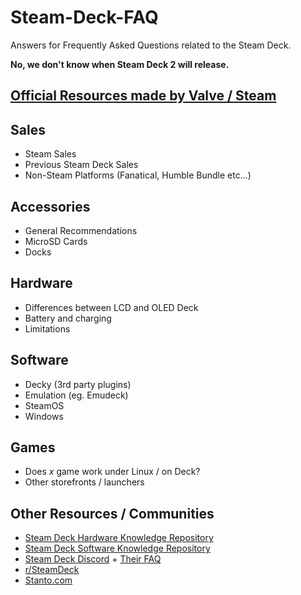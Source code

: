 # Steam-Deck-FAQ
Answers for Frequently Asked Questions related to the Steam Deck.

**No, we don't know when Steam Deck 2 will release.**

## [Official Resources made by Valve / Steam](./Official_Resources.md)

## Sales
- Steam Sales
- Previous Steam Deck Sales
- Non-Steam Platforms (Fanatical, Humble Bundle etc...)

## Accessories
- General Recommendations
- MicroSD Cards
- Docks

## Hardware
- Differences between LCD and OLED Deck
- Battery and charging
- Limitations

## Software
- Decky (3rd party plugins)
- Emulation (eg. Emudeck)
- SteamOS
- Windows

## Games
- Does *x* game work under Linux / on Deck?
- Other storefronts / launchers

## Other Resources / Communities
- [Steam Deck Hardware Knowledge Repository](https://nkkrisz.github.io/Steam-Deck-Hardware/)
- [Steam Deck Software Knowledge Repository](https://nkkrisz.github.io/Steam-Deck-Software/)
- [Steam Deck Discord](https://discord.com/invite/steamdeck) + [Their FAQ](https://bit.ly/steamdeckfaq)
- [r/SteamDeck](https://reddit.com/r/SteamDeck)
- [Stanto.com](https://www.stanto.com)